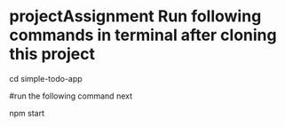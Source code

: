 # projectAssignment  Run following commands in terminal after cloning this project
cd simple-todo-app

#run the following command next


npm start
